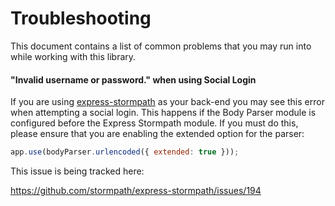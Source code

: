 # Troubleshooting

This document contains a list of common problems that you may run into while
working with this library.

#### "Invalid username or password." when using Social Login

If you are using [express-stormpath][] as your back-end you may see this error
when attempting a social login.  This happens if the Body Parser module is
configured before the Express Stormpath module.  If you must do this, please
ensure that you are enabling the extended option for the parser:

```javascript
app.use(bodyParser.urlencoded({ extended: true }));
```

This issue is being tracked here:

https://github.com/stormpath/express-stormpath/issues/194

[express-stormpath]: https://github.com/stormpath/express-stormpath